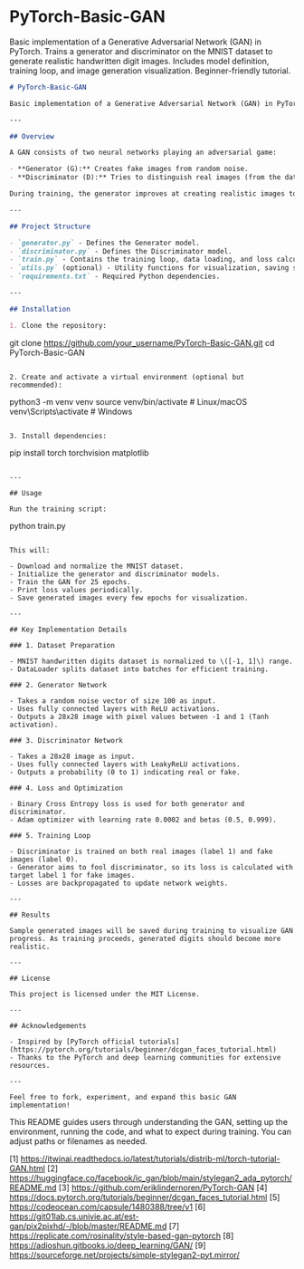# PyTorch-Basic-GAN
Basic implementation of a Generative Adversarial Network (GAN) in PyTorch. Trains a generator and discriminator on the MNIST dataset to generate realistic handwritten digit images. Includes model definition, training loop, and image generation visualization. Beginner-friendly tutorial.

```markdown
# PyTorch-Basic-GAN

Basic implementation of a Generative Adversarial Network (GAN) in PyTorch. This project trains a simple GAN on the MNIST dataset to generate realistic handwritten digit images.

---

## Overview

A GAN consists of two neural networks playing an adversarial game:

- **Generator (G):** Creates fake images from random noise.
- **Discriminator (D):** Tries to distinguish real images (from the dataset) from fake images (produced by the generator).

During training, the generator improves at creating realistic images to fool the discriminator, while the discriminator improves at detecting fakes. The process continues until the generator produces convincing images.

---

## Project Structure

- `generator.py` - Defines the Generator model.
- `discriminator.py` - Defines the Discriminator model.
- `train.py` - Contains the training loop, data loading, and loss calculations.
- `utils.py` (optional) - Utility functions for visualization, saving samples, etc.
- `requirements.txt` - Required Python dependencies.

---

## Installation

1. Clone the repository:
   ```
   git clone https://github.com/your_username/PyTorch-Basic-GAN.git
   cd PyTorch-Basic-GAN
   ```

2. Create and activate a virtual environment (optional but recommended):
   ```
   python3 -m venv venv
   source venv/bin/activate  # Linux/macOS
   venv\Scripts\activate     # Windows
   ```

3. Install dependencies:
   ```
   pip install torch torchvision matplotlib
   ```

---

## Usage

Run the training script:
```
python train.py
```

This will:

- Download and normalize the MNIST dataset.
- Initialize the generator and discriminator models.
- Train the GAN for 25 epochs.
- Print loss values periodically.
- Save generated images every few epochs for visualization.

---

## Key Implementation Details

### 1. Dataset Preparation

- MNIST handwritten digits dataset is normalized to \([-1, 1]\) range.
- DataLoader splits dataset into batches for efficient training.

### 2. Generator Network

- Takes a random noise vector of size 100 as input.
- Uses fully connected layers with ReLU activations.
- Outputs a 28x28 image with pixel values between -1 and 1 (Tanh activation).

### 3. Discriminator Network

- Takes a 28x28 image as input.
- Uses fully connected layers with LeakyReLU activations.
- Outputs a probability (0 to 1) indicating real or fake.

### 4. Loss and Optimization

- Binary Cross Entropy loss is used for both generator and discriminator.
- Adam optimizer with learning rate 0.0002 and betas (0.5, 0.999).

### 5. Training Loop

- Discriminator is trained on both real images (label 1) and fake images (label 0).
- Generator aims to fool discriminator, so its loss is calculated with target label 1 for fake images.
- Losses are backpropagated to update network weights.

---

## Results

Sample generated images will be saved during training to visualize GAN progress. As training proceeds, generated digits should become more realistic.

---

## License

This project is licensed under the MIT License.

---

## Acknowledgements

- Inspired by [PyTorch official tutorials](https://pytorch.org/tutorials/beginner/dcgan_faces_tutorial.html)
- Thanks to the PyTorch and deep learning communities for extensive resources.

---

Feel free to fork, experiment, and expand this basic GAN implementation!
```

This README guides users through understanding the GAN, setting up the environment, running the code, and what to expect during training. You can adjust paths or filenames as needed.

[1] https://itwinai.readthedocs.io/latest/tutorials/distrib-ml/torch-tutorial-GAN.html
[2] https://huggingface.co/facebook/ic_gan/blob/main/stylegan2_ada_pytorch/README.md
[3] https://github.com/eriklindernoren/PyTorch-GAN
[4] https://docs.pytorch.org/tutorials/beginner/dcgan_faces_tutorial.html
[5] https://codeocean.com/capsule/1480388/tree/v1
[6] https://git01lab.cs.univie.ac.at/est-gan/pix2pixhd/-/blob/master/README.md
[7] https://replicate.com/rosinality/style-based-gan-pytorch
[8] https://adioshun.gitbooks.io/deep_learning/GAN/
[9] https://sourceforge.net/projects/simple-stylegan2-pyt.mirror/
